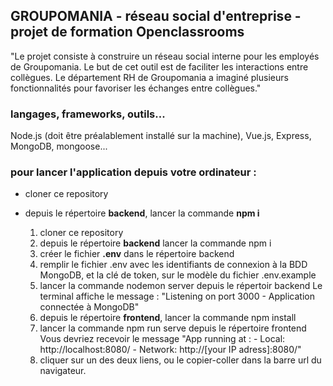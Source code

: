 ## GROUPOMANIA - réseau social d'entreprise - projet de formation Openclassrooms

"Le projet consiste à construire un réseau social interne pour les employés de Groupomania. Le
but de cet outil est de faciliter les interactions entre collègues. Le département RH de
Groupomania a imaginé plusieurs fonctionnalités pour favoriser les échanges entre collègues."

### langages, frameworks, outils...

Node.js (doit être préalablement installé sur la machine), Vue.js, Express, MongoDB, mongoose...

### pour lancer l'application depuis votre ordinateur :

- cloner ce repository
- depuis le répertoire __backend__, lancer la commande __npm i__

    1. cloner ce repository
    2. depuis le répertoire __backend__ lancer la commande npm i 
    3. créer le fichier __.env__ dans le répertoire backend
    4. remplir le fichier .env avec les identifiants de connexion à la BDD MongoDB, et la clé de token, sur le modèle du fichier .env.example
    5. lancer la commande nodemon server depuis le répertoir backend
        Le terminal affiche le message : "Listening on port 3000 - Application connectée à MongoDB"
    6. depuis le répertoire __frontend__, lancer la commande npm install
    7. lancer la commande npm run serve depuis le répertoire frontend
        Vous devriez recevoir le message "App running at : - Local: http://localhost:8080/  - Network: http://[your IP adress]:8080/"
    8. cliquer sur un des deux liens, ou le copier-coller dans la barre url du navigateur.


